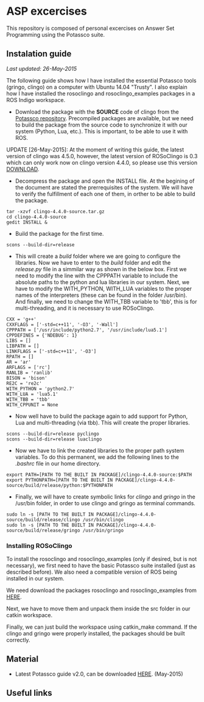 # ASP excercises

This repository is composed of personal excercises on Answer Set Programming using the Potassco suite.

## Instalation guide
*Last updated: 26-May-2015*

The following guide shows how I have installed the essential Potassco tools (gringo, clingo) on a computer with Ubuntu 14.04 "Trusty". I also explain how I have installed the rosoclingo and rosoclingo_examples packages in a ROS Indigo workspace.

* Download the package with the **SOURCE** code of clingo from the [Potassco repository](http://sourceforge.net/projects/potassco/files/clingo/). Precompiled packages are available, but we need to build the package from the source code to synchronize it with our system (Python, Lua, etc.). This is important, to be able to use it with ROS. 

UPDATE [26-May-2015]: At the moment of writing this guide, the latest version of clingo was 4.5.0, however, the latest version of ROSoClingo is 0.3 which can only work now on clingo version 4.4.0, so please use this version [DOWNLOAD](http://sourceforge.net/projects/potassco/files/clingo/4.4.0/).

* Decompress the package and open the INSTALL file. At the begining of the document are stated the prerrequisites of the system. We will have to verify the fulfillment of each one of them, in orther to be able to build the package.

```
tar -xzvf clingo-4.4.0-source.tar.gz
cd clingo-4.4.0-source
gedit INSTALL &
```

* Build the package for the first time.
```
scons --build-dir=release
```

* This will create a *build* folder where we are going to configure the libraries. Now we have to enter to the *build* folder and edit the *release.py* file in a simmilar way as shown in the below box. First we need to modify the line with the CPPPATH variable to include the absolute paths to the python and lua libraries in our system. Next, we have to modify the WITH_PYTHON, WITH_LUA variables to the proper names of the interpreters (these can be found in the folder /usr/bin). And finally, we need to change the WITH_TBB variable to 'tbb', this is for multi-threading, and it is necessary to use ROSoClingo.
```
CXX = 'g++'
CXXFLAGS = ['-std=c++11', '-O3', '-Wall']
CPPPATH = ['/usr/include/python2.7', '/usr/include/lua5.1']
CPPDEFINES = {'NDEBUG': 1}
LIBS = []
LIBPATH = []
LINKFLAGS = ['-std=c++11', '-O3']
RPATH = []
AR = 'ar'
ARFLAGS = ['rc']
RANLIB = 'ranlib'
BISON = 'bison'
RE2C = 're2c'
WITH_PYTHON = 'python2.7'
WITH_LUA = 'lua5.1'
WITH_TBB = 'tbb'
WITH_CPPUNIT = None
```

* Now well have to build the package again to add support for Python, Lua and multi-threading (via tbb). This will create the proper libraries.
```
scons --build-dir=release pyclingo
scons --build-dir=release luaclingo
```

* Now we have to link the created libraries to the proper path system variables. To do this permanent, we add the following lines to the *.bashrc* file in our home directory.
```
export PATH=[PATH TO THE BUILT IN PACKAGE]/clingo-4.4.0-source:$PATH
export PYTHONPATH=[PATH TO THE BUILT IN PACKAGE]/clingo-4.4.0-source/build/release/python:$PYTHONPATH
```

* Finally, we will have to create symbolic links for *clingo* and *gringo* in the /usr/bin folder, in order to use clingo and gringo as terminal commands.
```
sudo ln -s [PATH TO THE BUILT IN PACKAGE]/clingo-4.4.0-source/build/release/clingo /usr/bin/clingo
sudo ln -s [PATH TO THE BUILT IN PACKAGE]/clingo-4.4.0-source/build/release/gringo /usr/bin/gringo
```

### Installing ROSoClingo

To install the rosoclingo and rosoclingo_examples (only if desired, but is not necessary), we first need to have the basic Potassco suite installed (just as described before). We also need a compatible version of ROS being installed in our system.

We need download the packages rosoclingo and rosoclingo_examples from [HERE](http://www.cs.uni-potsdam.de/rosoclingo/).

Next, we have to move them and unpack them inside the src folder in our catkin workspace.

Finally, we can just build the workspace using catkin_make command. If the clingo and gringo were properly installed, the packages should be built correctly.


## Material

* Latest Potassco guide v2.0, can be downloaded [HERE](http://sourceforge.net/projects/potassco/files/guide/2.0/). (May-2015)


## Useful links
